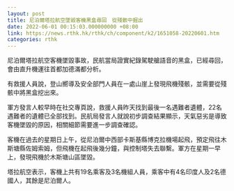```yaml
---
layout: post
title: 尼泊爾塔拉航空墜毀客機黑盒尋回　從殘骸中掘出
date: 2022-06-01 00:15:03.000000000 +08:00
link: https://news.rthk.hk/rthk/ch/component/k2/1651058-20220601.htm
categories: rthk
---
```


尼泊爾塔拉航空客機墜毀事故，民航當局證實紀錄駕駛艙語音的黑盒，已經尋回，會由直升機運往首都加德滿都分析。

有救援人員說，登山嚮導及安全部門人員在一處山崖上發現飛機殘骸，並需要從殘骸中將黑盒挖出來。

軍方發言人較早時在社交專頁說，救援人員昨天找到最後一名遇難者遺體，22名遇難者的遺體已全部找到。民航局發言人就說初步調查結果顯示，天氣惡劣是導致客機墜毀的原因，相關細節需要進一步調查確認。

客機在過去的星期日上午，從尼泊爾中西部卡斯基縣博克拉機場起飛，預定飛往木斯塘縣佐姆索姆，但飛機在起飛後幾分鐘，與控制塔失去聯繫。軍方在星期一早上，發現飛機於木斯塘山區墜毀。

塔拉航空表示，客機上共有19名乘客及3名機組人員，乘客中有4名印度人及2名德國人，其餘是尼泊爾人。
